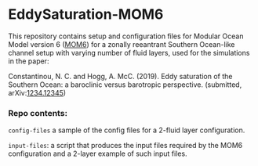 # EddySaturation-MOM6

This repository contains setup and configuration files for Modular Ocean Model version 6 ([MOM6](http://github.com/NOAA-GFDL/MOM6)) for a zonally reeantrant Southern Ocean-like channel setup with varying number of fluid layers, used for the simulations in the paper:

Constantinou, N. C. and Hogg, A. McC. (2019). Eddy saturation of the Southern Ocean: a baroclinic versus barotropic perspective. (submitted, arXiv:[1234.12345][arXiv:1234.12345])


### Repo contents:

`config-files` a sample of the config files for a 2-fluid layer configuration.

`input-files`: a script that produces the input files required by the MOM6 configuration and a 2-layer example of such input files.



[arXiv:1234.12345]: http://arxiv.org/abs/1234.12345
